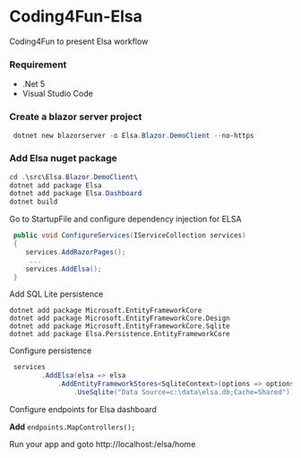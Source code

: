 # Coding4Fun-Elsa
Coding4Fun to present Elsa workflow

### Requirement

- .Net 5
- Visual Studio Code

### Create a blazor server project

```powershell
 dotnet new blazorserver -o Elsa.Blazor.DemoClient --no-https  
 ```
 
 ### Add Elsa nuget package
 
 
```powershell
cd .\src\Elsa.Blazor.DemoClient\
dotnet add package Elsa
dotnet add package Elsa.Dashboard
dotnet build
 ```
Go to StartupFile and configure dependency injection for ELSA

```csharp
 public void ConfigureServices(IServiceCollection services)
 {
    services.AddRazorPages();
     ...
    services.AddElsa();
 }
````


Add SQL Lite persistence

```
dotnet add package Microsoft.EntityFrameworkCore
dotnet add package Microsoft.EntityFrameworkCore.Design
dotnet add package Microsoft.EntityFrameworkCore.Sqlite
dotnet add package Elsa.Persistence.EntityFrameworkCore
```

Configure persistence 

```csharp
 services
        .AddElsa(elsa => elsa
            .AddEntityFrameworkStores<SqliteContext>(options => options
                .UseSqlite("Data Source=c:\data\elsa.db;Cache=Shared"));
```

Configure endpoints for Elsa dashboard

**Add** `endpoints.MapControllers();`


Run your app and goto http://localhost:<port-user-by-kestrel>/elsa/home